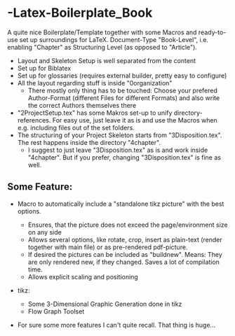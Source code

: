 # -Latex-Boilerplate_Book

A quite nice Boilerplate/Template together with some Macros and ready-to-use set up surroundings for LaTeX. Document-Type "Book-Level", i.e. enabling "Chapter" as Structuring Level (as opposed to "Article").

* Layout and Skeleton Setup is well separated from the content
* Set up for Biblatex
* Set up for glossaries (requires external builder, pretty easy to configure)
* All the layout regarding stuff is inside "0organization"
  * There mostly only thing has to be touched: Choose your prefered Author-Format (different Files for different Formats) and also write the correct Authors themselves there
* "2ProjectSetup.tex" has some Makros set-up to unify directory-references. For easy use, just leave it as is and use the Macros when e.g. including files out of the set folders.
* The structuring of your Project Skeleton starts from "3Disposition.tex". The rest happens inside the directory "4chapter".
  * I suggest to just leave "3Disposition.tex" as is and work inside "4chapter". But if you prefer, changing "3Disposition.tex" is fine as well.


## Some Feature:
* Macro to automatically include a "standalone tikz picture" with the best options.
  * Ensures, that the picture does not exceed the page/environment size on any side
  * Allows several options, like rotate, crop, insert as plain-text (render together with main file) or as pre-rendered pdf-picture.
  * If desired the pictures can be included as "buildnew". Means: They are only rendered new, if they changed. Saves a lot of compilation time.
  * Allows explicit scaling and positioning
* tikz:
  * Some 3-Dimensional Graphic Generation done in tikz
  * Flow Graph Toolset

* For sure some more features I can't quite recall. That thing is huge...
